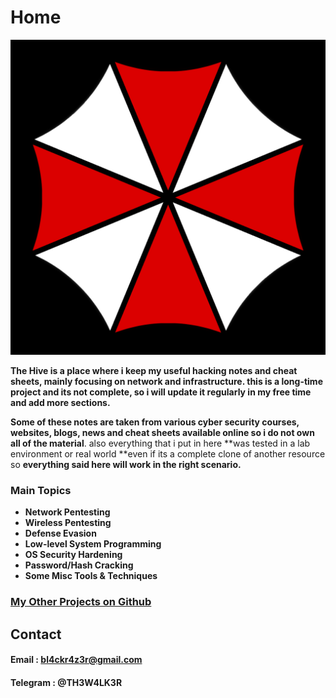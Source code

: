 # Home

![](.gitbook/assets/logo.png)

**The Hive is a place where i keep my useful hacking notes and cheat sheets, mainly focusing on network and infrastructure. this is a long-time project and its not complete, so i will update it regularly in my free time and add more sections.**

**Some of these notes are taken from various cyber security courses, websites, blogs, news and cheat sheets available online so i do not own all of the material**. also everything that i put in here **was tested in a lab environment or real world **even if its a complete clone of another resource so **everything said here will work in the right scenario.**

### Main Topics

* **Network Pentesting**
* **Wireless Pentesting**
* **Defense Evasion**
* **Low-level System Programming**
* **OS Security Hardening**
* **Password/Hash Cracking**
* **Some Misc Tools & Techniques**

### [My Other Projects on Github](https://github.com/7h3w4lk3r)

## **Contact**

#### &#x20;Email : bl4ckr4z3r@gmail.com&#x20;

#### &#x20;Telegram : @TH3W4LK3R
